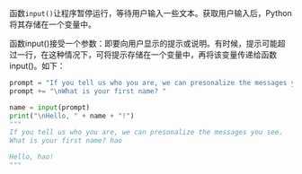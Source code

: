 函数`input()`让程序暂停运行，等待用户输入一些文本。获取用户输入后，Python将其存储在一个变量中。

函数input()接受一个参数：即要向用户显示的提示或说明。有时候，提示可能超过一行，在这种情况下，可将提示存储在一个变量中，再将该变量传递给函数input()。如下：
```py
prompt = "If you tell us who you are, we can presonalize the messages you see."
prompt += "\nWhat is your first name? "

name = input(prompt)
print("\nHello, " + name + "!")
"""
If you tell us who you are, we can presonalize the messages you see.
What is your first name? hao

Hello, hao!
"""
```
